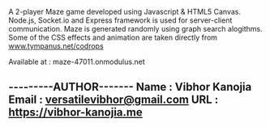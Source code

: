 A 2-player Maze game developed using Javascript & HTML5 Canvas.
Node.js, Socket.io and Express framework is used for server-client communication.
Maze is generated randomly using graph search alogithms.
Some of the CSS effects and animation are taken directly from www.tympanus.net/codrops 

Available at : maze-47011.onmodulus.net

---------AUTHOR-------
Name : Vibhor Kanojia
Email : versatilevibhor@gmail.com
URL : https://vibhor-kanojia.me
----------------------
